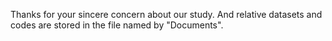Thanks for your sincere concern about our study.
And relative datasets and codes are stored in the file named by "Documents".
